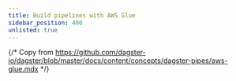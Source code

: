 ```yaml
---
title: Build pipelines with AWS Glue
sidebar_position: 400
unlisted: true
---
```


{/* Copy from https://github.com/dagster-io/dagster/blob/master/docs/content/concepts/dagster-pipes/aws-glue.mdx */}